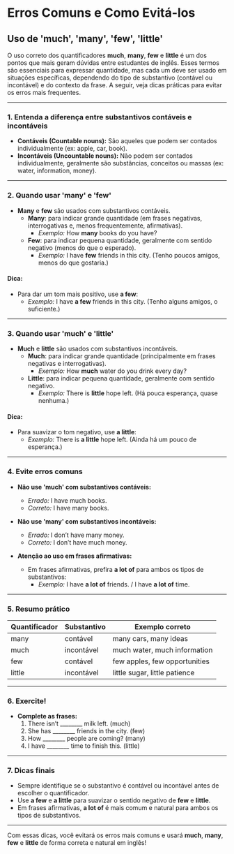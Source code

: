 
# Erros Comuns e Como Evitá-los

## Uso de 'much', 'many', 'few', 'little'

O uso correto dos quantificadores **much**, **many**, **few** e **little** é um dos pontos que mais geram dúvidas entre estudantes de inglês. Esses termos são essenciais para expressar quantidade, mas cada um deve ser usado em situações específicas, dependendo do tipo de substantivo (contável ou incontável) e do contexto da frase. A seguir, veja dicas práticas para evitar os erros mais frequentes.

---

### 1. Entenda a diferença entre substantivos contáveis e incontáveis

- **Contáveis (Countable nouns):** São aqueles que podem ser contados individualmente (ex: apple, car, book).
- **Incontáveis (Uncountable nouns):** Não podem ser contados individualmente, geralmente são substâncias, conceitos ou massas (ex: water, information, money).

---

### 2. Quando usar 'many' e 'few'

- **Many** e **few** são usados com substantivos contáveis.
  - **Many**: para indicar grande quantidade (em frases negativas, interrogativas e, menos frequentemente, afirmativas).
    - _Exemplo:_ How **many** books do you have?
  - **Few**: para indicar pequena quantidade, geralmente com sentido negativo (menos do que o esperado).
    - _Exemplo:_ I have **few** friends in this city. (Tenho poucos amigos, menos do que gostaria.)

#### Dica:
- Para dar um tom mais positivo, use **a few**:
  - _Exemplo:_ I have **a few** friends in this city. (Tenho alguns amigos, o suficiente.)

---

### 3. Quando usar 'much' e 'little'

- **Much** e **little** são usados com substantivos incontáveis.
  - **Much**: para indicar grande quantidade (principalmente em frases negativas e interrogativas).
    - _Exemplo:_ How **much** water do you drink every day?
  - **Little**: para indicar pequena quantidade, geralmente com sentido negativo.
    - _Exemplo:_ There is **little** hope left. (Há pouca esperança, quase nenhuma.)

#### Dica:
- Para suavizar o tom negativo, use **a little**:
  - _Exemplo:_ There is **a little** hope left. (Ainda há um pouco de esperança.)

---

### 4. Evite erros comuns

- **Não use 'much' com substantivos contáveis:**
  - _Errado:_ I have much books.
  - _Correto:_ I have many books.

- **Não use 'many' com substantivos incontáveis:**
  - _Errado:_ I don’t have many money.
  - _Correto:_ I don’t have much money.

- **Atenção ao uso em frases afirmativas:**
  - Em frases afirmativas, prefira **a lot of** para ambos os tipos de substantivos:
    - _Exemplo:_ I have **a lot of** friends. / I have **a lot of** time.

---

### 5. Resumo prático

| Quantificador | Substantivo      | Exemplo correto                |
|---------------|------------------|-------------------------------|
| many          | contável         | many cars, many ideas         |
| much          | incontável       | much water, much information  |
| few           | contável         | few apples, few opportunities |
| little        | incontável       | little sugar, little patience |

---

### 6. Exercite!

- **Complete as frases:**
  1. There isn’t ________ milk left. (much)
  2. She has ________ friends in the city. (few)
  3. How ________ people are coming? (many)
  4. I have ________ time to finish this. (little)

---

### 7. Dicas finais

- Sempre identifique se o substantivo é contável ou incontável antes de escolher o quantificador.
- Use **a few** e **a little** para suavizar o sentido negativo de **few** e **little**.
- Em frases afirmativas, **a lot of** é mais comum e natural para ambos os tipos de substantivos.

---

Com essas dicas, você evitará os erros mais comuns e usará **much**, **many**, **few** e **little** de forma correta e natural em inglês!
```
